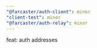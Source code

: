 ```yaml
---
"@farcaster/auth-client": minor
"client-test": minor
"@farcaster/auth-relay": minor
---
```


feat: auth addresses
